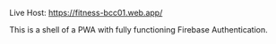 Live Host: https://fitness-bcc01.web.app/

This is a shell of a PWA with fully functioning Firebase Authentication.